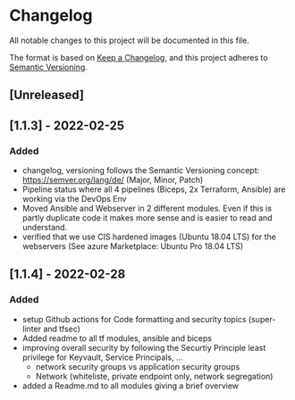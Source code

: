 # Changelog
All notable changes to this project will be documented in this file.

The format is based on [Keep a Changelog](https://keepachangelog.com/en/1.0.0/),
and this project adheres to [Semantic Versioning](https://semver.org/spec/v2.0.0.html).

## [Unreleased]

## [1.1.3] - 2022-02-25
### Added
- changelog, versioning follows the Semantic Versioning concept: https://semver.org/lang/de/ (Major, Minor, Patch)
- Pipeline status where all 4 pipelines (Biceps, 2x Terraform, Ansible) are working via the DevOps Env
- Moved Ansible and Webserver in 2 different modules. Even if this is partly duplicate code it makes more sense and is
easier to read and understand. 
- verified that we use CIS hardened images (Ubuntu 18.04 LTS) for the webservers (See azure Marketplace: Ubuntu Pro 18.04 LTS)

## [1.1.4] - 2022-02-28
### Added
- setup Github actions for Code formatting and security topics (super-linter and tfsec)
- Added readme to all tf modules, ansible and biceps
- improving overall security by following the Securtiy Principle least privilege for Keyvault, Service Principals, ... 
  - network security groups vs application security groups
  - Network (whiteliste, private endpoint only, network segregation)
- added a Readme.md to all modules giving a brief overview